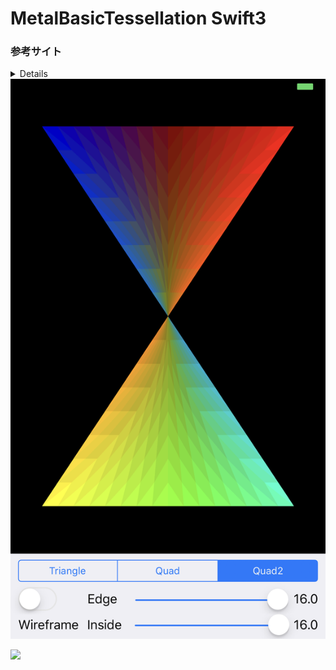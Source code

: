 # MetalBasicTessellation Swift3

### 参考サイト

<details>http://dbank0208.com/Metal18.html
http://dbank0208.com/Metal19.html
http://dbank0208.com/Metal20.html

</details>

<img src="https://github.com/daisukenagata/MetalBasicTessellation/blob/master/Quad2.png?raw=true">

![](https://github.com/daisukenagata/MetalBasicTessellation/blob/master/MovieMetal.gif?raw=true)
